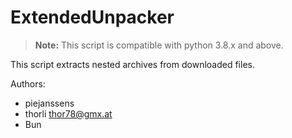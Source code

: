 # ExtendedUnpacker

> **Note:** This script is compatible with python 3.8.x and above.

This script extracts nested archives from downloaded files.

Authors:

- piejanssens
- thorli <thor78@gmx.at>
- Bun
